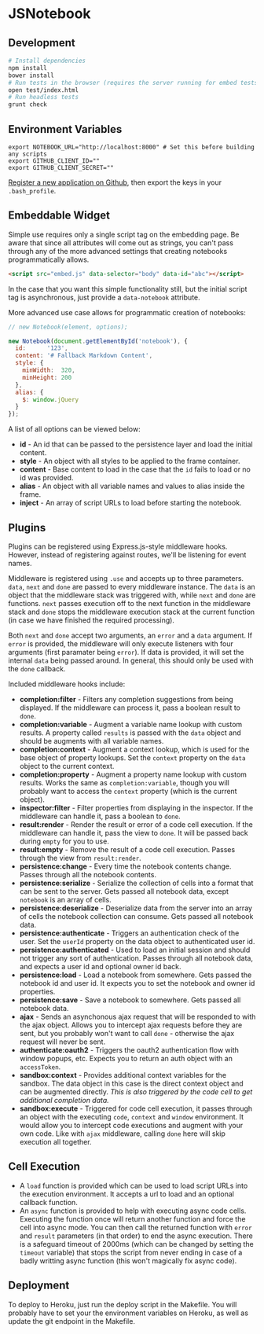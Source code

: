 # JSNotebook

## Development

```bash
# Install dependencies
npm install
bower install
# Run tests in the browser (requires the server running for embed tests)
open test/index.html
# Run headless tests
grunt check
```

## Environment Variables

```
export NOTEBOOK_URL="http://localhost:8000" # Set this before building any scripts
export GITHUB_CLIENT_ID=""
export GITHUB_CLIENT_SECRET=""
```

[Register a new application on Github](https://github.com/settings/applications/new), then export the keys in your `.bash_profile`.

## Embeddable Widget

Simple use requires only a single script tag on the embedding page. Be aware that since all attributes will come out as strings, you can't pass through any of the more advanced settings that creating notebooks programmatically allows.

```html
<script src="embed.js" data-selector="body" data-id="abc"></script>
```

In the case that you want this simple functionality still, but the initial script tag is asynchronous, just provide a `data-notebook` attribute.

More advanced use case allows for programmatic creation of notebooks:

```javascript
// new Notebook(element, options);

new Notebook(document.getElementById('notebook'), {
  id:      '123',
  content: '# Fallback Markdown Content',
  style: {
    minWidth:  320,
    minHeight: 200
  },
  alias: {
    $: window.jQuery
  }
});
```

A list of all options can be viewed below:

* **id** - An id that can be passed to the persistence layer and load the initial content.
* **style** - An object with all styles to be applied to the frame container.
* **content** - Base content to load in the case that the `id` fails to load or no id was provided.
* **alias** - An object with all variable names and values to alias inside the frame.
* **inject** - An array of script URLs to load before starting the notebook.

## Plugins

Plugins can be registered using Express.js-style middleware hooks. However, instead of registering against routes, we'll be listening for event names.

Middleware is registered using `.use` and accepts up to three parameters. `data`, `next` and `done` are passed to every middleware instance. The `data` is an object that the middleware stack was triggered with, while `next` and `done` are functions. `next` passes execution off to the next function in the middleware stack and `done` stops the middleware execution stack at the current function (in case we have finished the required processing).

Both `next` and `done` accept two arguments, an `error` and a `data` argument. If `error` is provided, the middleware will only execute listeners with four arguments (first paramater being `error`). If data is provided, it will set the internal `data` being passed around. In general, this should only be used with the `done` callback.

Included middleware hooks include:

* **completion:filter** - Filters any completion suggestions from being displayed. If the middleware can process it, pass a boolean result to `done`.
* **completion:variable** - Augment a variable name lookup with custom results. A property called `results` is passed with the `data` object and should be augments with all variable names.
* **completion:context** - Augment a context lookup, which is used for the base object of property lookups. Set the `context` property on the `data` object to the current context.
* **completion:property** - Augment a property name lookup with custom results. Works the same as `completion:variable`, though you will probably want to access the `context` property (which is the current object).
* **inspector:filter** - Filter properties from displaying in the inspector. If the middleware can handle it, pass a boolean to `done`.
* **result:render** - Render the result or error of a code cell execution. If the middleware can handle it, pass the view to `done`. It will be passed back during `empty` for you to use.
* **result:empty** - Remove the result of a code cell execution. Passes through the view from `result:render`.
* **persistence:change** - Every time the notebook contents change. Passes through all the notebook contents.
* **persistence:serialize** - Serialize the collection of cells into a format that can be sent to the server. Gets passed all notebook data, except `notebook` is an array of cells.
* **persistence:deserialize** - Deserialize data from the server into an array of cells the notebook collection can consume. Gets passed all notebook data.
* **persistence:authenticate** - Triggers an authentication check of the user. Set the `userId` property on the data object to authenticated user id.
* **persistence:authenticated** - Used to load an initial session and should not trigger any sort of authentication. Passes through all notebook data, and expects a user id and optional owner id back.
* **persistence:load** - Load a notebook from somewhere. Gets passed the notebook id and user id. It expects you to set the notebook and owner id properties.
* **persistence:save** - Save a notebook to somewhere. Gets passed all notebook data.
* **ajax** - Sends an asynchonous ajax request that will be responded to with the ajax object. Allows you to intercept ajax requests before they are sent, but you probably won't want to call `done` - otherwise the ajax request will never be sent.
* **authenticate:oauth2** - Triggers the oauth2 authentication flow with window popups, etc. Expects you to return an auth object with an `accessToken`.
* **sandbox:context** - Provides additional context variables for the sandbox. The data object in this case is the direct context object and can be augmented directly. *This is also triggered by the code cell to get additional completion data.*
* **sandbox:execute** - Triggered for code cell execution, it passes through an object with the executing `code`, `context` and `window` environment. It would allow you to intercept code executions and augment with your own code. Like with `ajax` middleware, calling `done` here will skip execution all together.

## Cell Execution

* A `load` function is provided which can be used to load script URLs into the execution environment. It accepts a url to load and an optional callback function.
* An `async` function is provided to help with executing async code cells. Executing the function once will return another function and force the cell into async mode. You can then call the returned function with `error` and `result` parameters (in that order) to end the async execution. There is a safeguard timeout of 2000ms (which can be changed by setting the `timeout` variable) that stops the script from never ending in case of a badly writting async function (this won't magically fix async code).

## Deployment

To deploy to Heroku, just run the deploy script in the Makefile. You will probably have to set your the environment variables on Heroku, as well as update the git endpoint in the Makefile.
